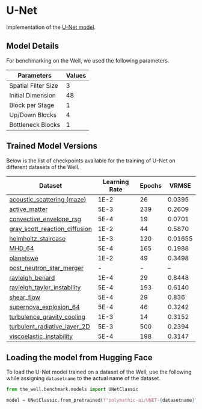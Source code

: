 # U-Net

Implementation of the [U-Net model](https://arxiv.org/abs/1505.04597).

## Model Details

For benchmarking on the Well, we used the following parameters.

| Parameters          | Values |
|---------------------|--------|
| Spatial Filter Size | 3      |
| Initial Dimension   | 48     |
| Block per Stage     | 1      |
| Up/Down Blocks      | 4      |
| Bottleneck Blocks   | 1      |

## Trained Model Versions

Below is the list of checkpoints available for the training of U-Net on different datasets of the Well.

| Dataset | Learning Rate | Epochs | VRMSE |
|---------|---------------|--------|-------|
| [acoustic_scattering (maze)](https://huggingface.co/polymathic-ai/UNET-acoustic_scattering) | 1E-2 | 26 | 0.0395 |
| [active_matter](https://huggingface.co/polymathic-ai/UNET-active_matter) | 5E-3 | 239 | 0.2609 |
| [convective_envelope_rsg](https://huggingface.co/polymathic-ai/UNET-convective_envelope_rsg) | 5E-4 | 19 | 0.0701 |
| [gray_scott_reaction_diffusion](https://huggingface.co/polymathic-ai/UNET-gray_scott_reaction_diffusion) | 1E-2 | 44 | 0.5870 |
| [helmholtz_staircase](https://huggingface.co/polymathic-ai/UNET-helmholtz_staircase) | 1E-3 | 120 | 0.01655 |
| [MHD_64](https://huggingface.co/polymathic-ai/UNET-MHD_64) | 5E-4 | 165 | 0.1988 |
| [planetswe](https://huggingface.co/polymathic-ai/UNET-planetswe) | 1E-2 | 49 | 0.3498 |
| [post_neutron_star_merger](https://huggingface.co/polymathic-ai/UNET-post_neutron_star_merger) | - | - | – |
| [rayleigh_benard](https://huggingface.co/polymathic-ai/UNET-rayleigh_benard) | 1E-4 | 29 | 0.8448 |
| [rayleigh_taylor_instability](https://huggingface.co/polymathic-ai/UNET-rayleigh_taylor_instability) | 5E-4 | 193 | 0.6140 |
| [shear_flow](https://huggingface.co/polymathic-ai/UNET-shear_flow) | 5E-4 | 29 | 0.836 |
| [supernova_explosion_64](https://huggingface.co/polymathic-ai/UNET-supernova_explosion_64) | 5E-4 | 46 | 0.3242 |
| [turbulence_gravity_cooling](https://huggingface.co/polymathic-ai/UNET-turbulence_gravity_cooling) | 1E-3 | 14 | 0.3152 |
| [turbulent_radiative_layer_2D](https://huggingface.co/polymathic-ai/UNET-turbulent_radiative_layer_2D) | 5E-3 | 500 | 0.2394 |
| [viscoelastic_instability](https://huggingface.co/polymathic-ai/UNET-viscoelastic_instability) | 5E-4 | 198 | 0.3147 |

## Loading the model from Hugging Face

To load the U-Net model trained on a dataset of the Well, use the following while assigning `datasetname` to the actual name of the dataset.

```python
from the_well.benchmark.models import UNetClassic

model = UNetClassic.from_pretrained(f"polymathic-ai/UNET-{datasetname}")
```
